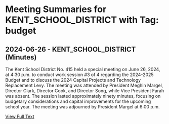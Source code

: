 # Meeting Summaries for KENT_SCHOOL_DISTRICT with Tag: budget

## 2024-06-26 - KENT_SCHOOL_DISTRICT (Minutes)

The Kent School District No. 415 held a special meeting on June 26, 2024, at 4:30 p.m. to conduct work session #3 of 4 regarding the 2024-2025 Budget and to discuss the 2024 Capital Projects and Technology Replacement Levy. The meeting was attended by President Meghin Margel, Director Clark, Director Cook, and Director Song, while Vice President Farah was absent. The session lasted approximately ninety minutes, focusing on budgetary considerations and capital improvements for the upcoming school year. The meeting was adjourned by President Margel at 6:00 p.m.

[View Full Text](https://raw.githubusercontent.com/VoronoiPerspectives/WashingtonStateSchoolBoardExplorer/refs/heads/main/data/countries/usa/states/wa/counties/king/school_boards/kent_school_district/2024/processed/2024-06-26-boardspecialmeetingworksession-minutes.txt)

